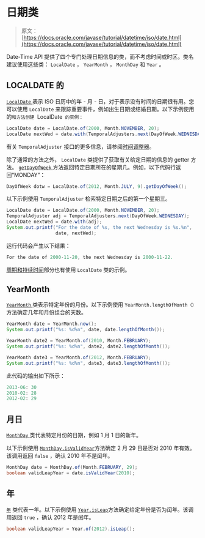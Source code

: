 # 日期类

> 原文： [https://docs.oracle.com/javase/tutorial/datetime/iso/date.html](https://docs.oracle.com/javase/tutorial/datetime/iso/date.html)

Date-Time API 提供了四个专门处理日期信息的类，而不考虑时间或时区。类名建议使用这些类： `LocalDate` ， `YearMonth` ， `MonthDay` 和 `Year` 。

## LOCALDATE 的

[`LocalDate` ](https://docs.oracle.com/javase/8/docs/api/java/time/LocalDate.html)表示 ISO 日历中的年 - 月 - 日，对于表示没有时间的日期很有用。您可以使用 `LocalDate` 来跟踪重要事件，例如出生日期或结婚日期。以下示例使用的`和方法创建 `LocalDate` 的实例：`

```java
LocalDate date = LocalDate.of(2000, Month.NOVEMBER, 20);
LocalDate nextWed = date.with(TemporalAdjusters.next(DayOfWeek.WEDNESDAY));

```

有关 `TemporalAdjuster` 接口的更多信息，请参阅[时间调整器](adjusters.html)。

除了通常的方法之外， `LocalDate` 类提供了获取有关给定日期的信息的 getter 方法。 [`getDayOfWeek` ](https://docs.oracle.com/javase/8/docs/api/java/time/LocalDate.html#getDayOfWeek--)方法返回特定日期所在的星期几。例如，以下代码行返回“MONDAY”：

```java
DayOfWeek dotw = LocalDate.of(2012, Month.JULY, 9).getDayOfWeek();

```

以下示例使用 `TemporalAdjuster` 检索特定日期之后的第一个星期三。

```java
LocalDate date = LocalDate.of(2000, Month.NOVEMBER, 20);
TemporalAdjuster adj = TemporalAdjusters.next(DayOfWeek.WEDNESDAY);
LocalDate nextWed = date.with(adj);
System.out.printf("For the date of %s, the next Wednesday is %s.%n",
                  date, nextWed);

```

运行代码会产生以下结果：

```java
For the date of 2000-11-20, the next Wednesday is 2000-11-22.

```

[周期和持续时间](period.html)部分也有使用 `LocalDate` 类的示例。

## YearMonth

[`YearMonth` ](https://docs.oracle.com/javase/8/docs/api/java/time/YearMonth.html)类表示特定年份的月份。以下示例使用 `YearMonth.lengthOfMonth（）`方法确定几年和月份组合的天数。

```java
YearMonth date = YearMonth.now();
System.out.printf("%s: %d%n", date, date.lengthOfMonth());

YearMonth date2 = YearMonth.of(2010, Month.FEBRUARY);
System.out.printf("%s: %d%n", date2, date2.lengthOfMonth());

YearMonth date3 = YearMonth.of(2012, Month.FEBRUARY);
System.out.printf("%s: %d%n", date3, date3.lengthOfMonth());

```

此代码的输出如下所示：

```java
2013-06: 30
2010-02: 28
2012-02: 29

```

## 月日

[`MonthDay` ](https://docs.oracle.com/javase/8/docs/api/java/time/MonthDay.html)类代表特定月份的日期，例如 1 月 1 日的新年。

以下示例使用 [`MonthDay.isValidYear`](https://docs.oracle.com/javase/8/docs/api/java/time/MonthDay.html#isValidYear-int-)方法确定 2 月 29 日是否对 2010 年有效。该调用返回 `false` ，确认 2010 年不是闰年。

```java
MonthDay date = MonthDay.of(Month.FEBRUARY, 29);
boolean validLeapYear = date.isValidYear(2010);

```

## 年

[`年`](https://docs.oracle.com/javase/8/docs/api/java/time/Year.html) 类代表一年。以下示例使用 [`Year.isLeap`](https://docs.oracle.com/javase/8/docs/api/java/time/Year.html#isLeap--)方法确定给定年份是否为闰年。该调用返回 `true` ，确认 2012 年是闰年。

```java
boolean validLeapYear = Year.of(2012).isLeap();

```